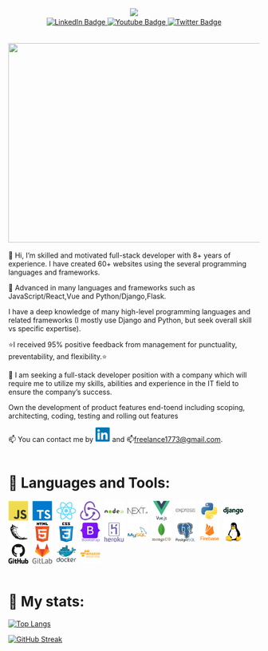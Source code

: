 <div id="header" align="center">
  <img src="https://media.giphy.com/media/M9gbBd9nbDrOTu1Mqx/giphy.gif" width="100"/>
  <div id="badges">
    <a href="/">
      <img src="https://img.shields.io/badge/LinkedIn-blue?style=for-the-badge&logo=linkedin&logoColor=white" alt="LinkedIn Badge"/>
    </a>
    <a href="https://github.com/greenland777">
      <img src="https://img.shields.io/badge/GitHub-purple?style=for-the-badge&logo=github&logoColor=white" alt="Youtube Badge"/>
    </a>
    <a href="your-twitter-URL">
      <img src="https://img.shields.io/badge/Twitter-blue?style=for-the-badge&logo=twitter&logoColor=white" alt="Twitter Badge"/>
    </a>
  </div>
  <br>
  <img src="https://komarev.com/ghpvc/?username=artem712&style=flat-square&color=blue" alt=""/>
</div>
<div align="center">
  <img src="https://media.giphy.com/media/dWesBcTLavkZuG35MI/giphy.gif" width="600" height="400"/>
</div>

👋 Hi, I’m skilled and motivated full-stack developer with 8+ years of experience. I have created 60+ websites using the several programming languages and frameworks.

👀 Advanced in many languages and frameworks such as JavaScript/React,Vue and Python/Django,Flask.

I have a deep knowledge of many high-level programming languages and related frameworks (I mostly use Django and Python, but seek overall skill vs specific expertise).

⭐I received 95% positive feedback from management for punctuality, preventability, and flexibility.⭐

💞️ I am seeking a full-stack developer position with a company which will require me to utilize my skills, abilities and experience in the IT field to ensure the company’s success.

Own the development of product features end-toend including scoping, architecting, coding, testing and rolling out features

📫 You can contact me by   <a href='https://www.linkedin.com/in/corney-micheal-b5953b227/'><img src="https://github.com/devicons/devicon/blob/master/icons/linkedin/linkedin-original.svg" width="30"/></a> and 📫freelance1773@gmail.com.
<br><br>

# 🔨 Languages and Tools:

<div>
  <img src="https://github.com/devicons/devicon/blob/master/icons/javascript/javascript-original.svg" title="Javascript" alt="Javascript" width="40"/>&nbsp;
  <img src="https://github.com/devicons/devicon/blob/master/icons/typescript/typescript-original.svg" title="Typescript" alt="Typescript" width="40"/>&nbsp;
  <img src="https://github.com/devicons/devicon/blob/master/icons/react/react-original.svg" width="40"/>&nbsp;
  <img src="https://github.com/devicons/devicon/blob/master/icons/redux/redux-original.svg" width="40"/>&nbsp;
  <img src="https://github.com/devicons/devicon/blob/master/icons/nodejs/nodejs-original-wordmark.svg" width="40"/>&nbsp;
  <img src="https://github.com/devicons/devicon/blob/master/icons/nextjs/nextjs-original-wordmark.svg" width="40"/>&nbsp;
  <img src="https://github.com/devicons/devicon/blob/master/icons/vuejs/vuejs-original-wordmark.svg" width="40"/>&nbsp;
  <img src="https://github.com/devicons/devicon/blob/master/icons/express/express-original-wordmark.svg" width="40" />&nbsp;
  <img src="https://github.com/devicons/devicon/blob/master/icons/python/python-original.svg" width="40"/>&nbsp;
  <img src="https://github.com/devicons/devicon/blob/master/icons/django/django-plain-wordmark.svg" width="40"/>&nbsp;
  <img src="https://github.com/devicons/devicon/blob/master/icons/flask/flask-original.svg" width="40"/>&nbsp;
  <img src="https://github.com/devicons/devicon/blob/master/icons/html5/html5-original-wordmark.svg" width="40"/>&nbsp;
  <img src="https://github.com/devicons/devicon/blob/master/icons/css3/css3-original-wordmark.svg" width="40"/>&nbsp;
  <img src="https://github.com/devicons/devicon/blob/master/icons/bootstrap/bootstrap-original-wordmark.svg" width="40"/>&nbsp;
  <img src="https://github.com/devicons/devicon/blob/master/icons/heroku/heroku-original-wordmark.svg" width="40"/>&nbsp;
  <img src="https://github.com/devicons/devicon/blob/master/icons/mysql/mysql-original-wordmark.svg" width="40"/>&nbsp;
  <img src="https://github.com/devicons/devicon/blob/master/icons/mongodb/mongodb-original-wordmark.svg" width="40"/>&nbsp;
  <img src="https://github.com/devicons/devicon/blob/master/icons/postgresql/postgresql-original-wordmark.svg" width="40"/>&nbsp;
  <img src="https://github.com/devicons/devicon/blob/master/icons/firebase/firebase-plain-wordmark.svg" width="40">&nbsp;
  <img src="https://github.com/devicons/devicon/blob/master/icons/linux/linux-original.svg" width="40"/>&nbsp;
  <img src="https://github.com/devicons/devicon/blob/master/icons/github/github-original-wordmark.svg" width="40"/>&nbsp;
  <img src="https://github.com/devicons/devicon/blob/master/icons/gitlab/gitlab-original-wordmark.svg" width="40"/>&nbsp;
  <img src="https://github.com/devicons/devicon/blob/master/icons/docker/docker-original-wordmark.svg" title="Docker" alt="Docker" width="40"/>&nbsp;
  <img src="https://github.com/devicons/devicon/blob/master/icons/amazonwebservices/amazonwebservices-plain-wordmark.svg" title="AWS" alt="AWS" width="40" height="40"/>
</div><br>


# 💖 My stats:

[![Top Langs](https://github-readme-stats.vercel.app/api/top-langs/?username=greenland777&layout=compact&theme=vision-friendly-dark)](https://github.com/anuraghazra/github-readme-stats)

[![GitHub Streak](http://github-readme-streak-stats.herokuapp.com?user=greenland777&theme=dark&background=000000)](https://git.io/streak-stats)

